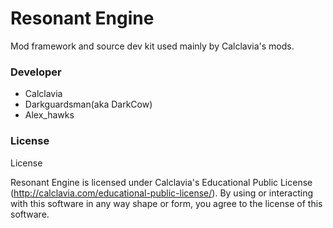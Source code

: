 Resonant Engine
======
Mod framework and source dev kit used mainly by Calclavia's mods.


### Developer
* Calclavia
* Darkguardsman(aka DarkCow)
* Alex_hawks


### License
License

Resonant Engine is licensed under Calclavia's Educational Public License (http://calclavia.com/educational-public-license/). By using or interacting with this software in any way shape or form, you agree to the license of this software.
